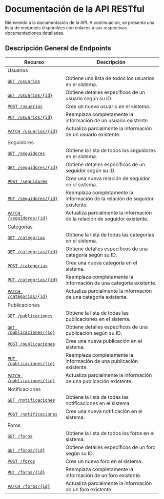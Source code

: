 # Documentación de la API RESTful

Bienvenido a la documentación de la API. A continuación, se presenta una lista
de endpoints disponibles con enlaces a sus respectivas documentaciones detalladas.

## Descripción General de Endpoints

| Recurso                           | Descripción                                   |
| --------------------------------- | --------------------------------------------- |
| Usuarios                           | |
| [`GET /usuarios`](./endpoints/Usuarios.md#endpoint-get-usuarios)               | Obtiene una lista de todos los usuarios en el sistema.            |
| [`GET /usuarios/{id}`](./endpoints/Usuarios.md#endpoint-get-usuariosid)          | Obtiene detalles específicos de un usuario según su ID.           |
| [`POST /usuarios`](./endpoints/Usuarios.md#endpoint-post-usuarios)              | Crea un nuevo usuario en el sistema.                              |
| [`PUT /usuarios/{id}`](./endpoints/Usuarios.md#endpoint-put-usuariosid)          | Reemplaza completamente la información de un usuario existente.   |
| [`PATCH /usuarios/{id}`](./endpoints/Usuarios.md#endpoint-pathc-usuariosid)        | Actualiza parcialmente la información de un usuario existente.    |
| Seguidores                         |                  |
| [`GET /seguidores`](./endpoints/Seguidores.md#endpoint-get-seguidores)             | Obtiene la lista de todos los seguidores en el sistema.           |
| [`GET /seguidores/{id}`](./endpoints/Seguidores.md#endpoint-get-seguidoresid)        | Obtiene detalles específicos de un seguidor según su ID.          |
| [`POST /seguidores`](./endpoints/Seguidores.md#endpoint-post-seguidores)            | Crea una nueva relación de seguidor en el sistema.                 |
| [`PUT /seguidores/{id}`](./endpoints/Seguidores.md#endpoint-put-seguidoresid)        | Reemplaza completamente la información de la relación de seguidor existente.   |
| [`PATCH /seguidores/{id}`](./endpoints/Seguidores.md#endpoint-patch-seguidoresid)      | Actualiza parcialmente la información de la relación de seguidor existente.       |
| Categorias                         |  |
| [`GET /categorias`](./endpoints/Categorias.md#endpoint-get-categorias)             | Obtiene la lista de todas las categorías en el sistema.           |
| [`GET /categorias/{id}`](./endpoints/Categorias.md#endpoint-get-categoriasid)        | Obtiene detalles específicos de una categoría según su ID.       |
| [`POST /categorias`](./endpoints/Categorias.md#endpoint-post-categorias)            | Crea una nueva categoría en el sistema.                             |
| [`PUT /categorias/{id}`](./endpoints/Categorias.md#endpoint-put-categoriasid)        | Reemplaza completamente la información de una categoría existente.|
| [`PATCH /categorias/{id}`](./endpoints/Categorias.md#endpoint-patch-categoriasid)      | Actualiza parcialmente la información de una categoría existente.|
| Publicaciones                      |                                    |
| [`GET /publicaciones`](./endpoints/Publicaciones.md#endpoint-get-publicaciones)          | Obtiene la lista de todas las publicaciones en el sistema.           |
| [`GET /publicaciones/{id}`](./endpoints/Publicaciones.md#endpoint-get-publicacionesid)     | Obtiene detalles específicos de una publicación según su ID.       |
| [`POST /publicaciones`](./endpoints/Publicaciones.md#endpoint-post-publicaciones)         | Crea una nueva publicación en el sistema.                             |
| [`PUT /publicaciones/{id}`](./endpoints/Publicaciones.md#endpoint-put-publicacionesid)     | Reemplaza completamente la información de una publicación existente.|
| [`PATCH /publicaciones/{id}`](./endpoints/Publicaciones.md#endpoint-pathc-publicacionesid)   | Actualiza parcialmente la información de una publicación existente.|
| Notificaciones                     |                                    |
| [`GET /notificaciones`](./endpoints/Notificaciones.md#endpoint-get-notificaciones)         | Obtiene la lista de todas las notificaciones en el sistema.           |
| [`POST /notificaciones`](./endpoints/Notificaciones.md#endpoint-post-notificaciones)        | Crea una nueva notificación en el sistema.                             |
| Foros                              |                                    |
| [`GET /foros`](./endpoints/foros.md#endpoint-get-foros)                  | Obtiene la lista de todos los foros en el sistema.           |
| [`GET /foros/{id}`](./endpoints/foros.md#endpoint-get-forosid)             | Obtiene detalles específicos de un foro según su ID.       |
| [`POST /foros`](./endpoints/foros.md#endpoint-post-foros)                 | Crea un nuevo foro en el sistema.                             |
| [`PUT /foros/{id}`](./endpoints/foros.md#endpoint-put-forosid)             | Reemplaza completamente la información de un foro existente.|
| [`PATCH /foros/{id}`](./endpoints/foros.md#endpoint-pathc-forosid)           | Actualiza parcialmente la información de un foro existente.|
                          
